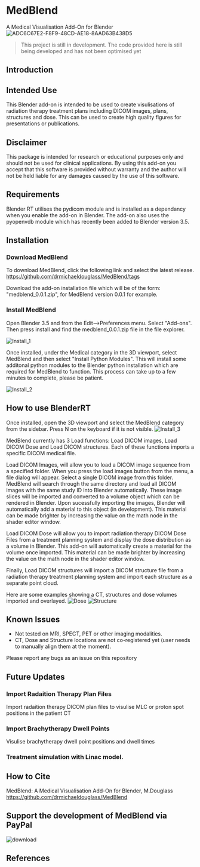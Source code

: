 

# MedBlend 
A Medical Visualisation Add-On for Blender
![ADC6C67E2-F8F9-48CD-AE18-8AAD63B438D5](https://user-images.githubusercontent.com/52724915/222957178-4d39777b-2366-4918-83f7-b82f3fc717f6.png)


> This project is still in development. The code provided here is still being developed and has not been optimised yet

## Introduction

## Intended Use

This Blender add-on is intended to be used to create visulisations of radiation therapy treatment plans including DICOM images, plans, structures and dose. This can be used to create high quality figures for presentations or publications. 

## Disclaimer

This package is intended for research or educational purposes only and should not be used for clinical applications. By using this add-on you accept that this software is provided without warranty and the author will not be held liable for any damages caused by the use of this software. 

## Requirements
Blender RT utilises the pydicom module and is installed as a dependancy when you enable the add-on in Blender. The add-on also uses the pyopenvdb module which has recently been added to Blender version 3.5. 

## Installation

### Download MedBlend

To download MedBlend, click the following link and select the latest release.
https://github.com/drmichaeldouglass/MedBlend/tags

Download the add-on installation file which will be of the form: "medblend_0.0.1.zip", for MedBlend version 0.0.1 for example. 

### Install MedBlend

Open Blender 3.5 and from the Edit-->Preferences menu. Select "Add-ons". Then press install and find the medblend_0.0.1.zip file in the file explorer.

![Install_1](https://user-images.githubusercontent.com/52724915/220251356-2493eb54-77b3-43de-9880-fcdd381c3b20.PNG)

Once installed, under the Medical category in the 3D viewport, select MedBlend and then select "Install Python Modules". This will install some additonal python modules to the Blender python installation which are required for MedBlend to function. This process can take up to a few minutes to complete, please be patient.


![Install_2](https://user-images.githubusercontent.com/52724915/220255502-0530ca5d-0d55-4f21-8b74-050b8879abd0.PNG)

## How to use BlenderRT

Once installed, open the 3D viewport and select the MedBlend category from the sidebar. Press N on the keyboard if it is not visible. 
![Install_3](https://user-images.githubusercontent.com/52724915/220255514-08a69a10-a520-4d10-a956-4c79fdacdc95.PNG)

MedBlend currently has 3 Load functions: Load DICOM images, Load DICOM Dose and Load DICOM structures. Each of these functions imports a specific DICOM medical file. 

Load DICOM Images, will allow you to load a DICOM image sequence from a specified folder. When you press the load images button from the menu, a file dialog will appear. Select a single DICOM image from this folder. MedBlend will search through the same directory and load all DICOM images with the same study ID into Blender automatically. These image slices will be imported and converted to a volume object which can be rendered in Blender. Upon sucessfully importing the images, Blender will automatically add a material to this object (in development). This material can be made brighter by increasing the value on the math node in the shader editor window.


Load DICOM Dose will allow you to import radiation therapy DICOM Dose Files from a treatment planning system and display the dose distribution as a volume in Blender. This add-on will automatically create a material for the volume once imported. This material can be made brighter by increasing the value on the math node in the shader editor window.

Finally, Load DICOM structures will import a DICOM structure file from a radiation therapy treatment planning system and import each structure as a separate point cloud. 

Here are some examples showing a CT, structures and dose volumes imported and overlayed. 
![Dose](https://user-images.githubusercontent.com/52724915/220470967-dd2b78f5-c34b-4c70-a5a5-fcea588e37a8.GIF)
![Structure](https://user-images.githubusercontent.com/52724915/220471006-f343c851-915e-4b51-ada2-8164aebb3ae5.GIF)



## Known Issues
- Not tested on MRI, SPECT, PET or other imaging modalities.
- CT, Dose and Structure locations are not co-registered yet (user needs to manually align them at the moment).

Please report any bugs as an issue on this repository


## Future Updates

### Import Radaition Therapy Plan Files

Import radaition therapy DICOM plan files to visulise MLC or proton spot positions in the patient CT

### Import Brachytherapy Dwell Points

Visulise brachytherapy dwell point positions and dwell times

### Treatment simulation with Linac model.


## How to Cite

MedBlend: A Medical Visualisation Add-On for Blender, M.Douglass
https://github.com/drmichaeldouglass/MedBlend


## Support the development of MedBlend via PayPal
![download](https://user-images.githubusercontent.com/52724915/220474865-3edb00ea-9582-450d-9fb1-e6414b4e8db3.png)



## References

